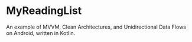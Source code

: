 # MyReadingList
An example of MVVM, Clean Architectures, and Unidirectional Data Flows on Android, written in Kotlin.
